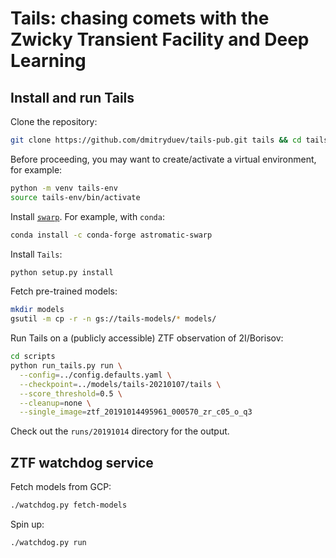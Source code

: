# Tails: chasing comets with the Zwicky Transient Facility and Deep Learning

## Install and run Tails

Clone the repository:

```bash
git clone https://github.com/dmitryduev/tails-pub.git tails && cd tails
```

Before proceeding, you may want to create/activate a virtual environment, for example:

```bash
python -m venv tails-env
source tails-env/bin/activate
```

Install [`swarp`](https://www.astromatic.net/software/swarp). For example, with `conda`:

```bash
conda install -c conda-forge astromatic-swarp
```

Install `Tails`:

```bash
python setup.py install
```

Fetch pre-trained models:

```bash
mkdir models
gsutil -m cp -r -n gs://tails-models/* models/
```

Run Tails on a (publicly accessible) ZTF observation of 2I/Borisov:

```bash
cd scripts
python run_tails.py run \
  --config=../config.defaults.yaml \
  --checkpoint=../models/tails-20210107/tails \
  --score_threshold=0.5 \
  --cleanup=none \
  --single_image=ztf_20191014495961_000570_zr_c05_o_q3
```

Check out the `runs/20191014` directory for the output.

## ZTF watchdog service

Fetch models from GCP:

```bash
./watchdog.py fetch-models
```

Spin up:

```bash
./watchdog.py run
```
